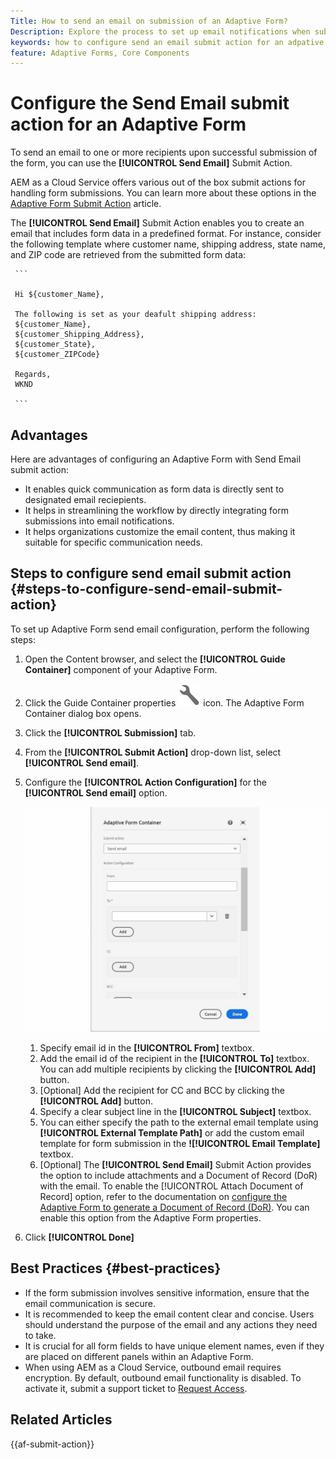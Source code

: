 ```yaml
---
Title: How to send an email on submission of an Adaptive Form?
Description: Explore the process to set up email notifications when submitting an Adaptive Form.
keywords: how to configure send an email submit action for an adpative form, Email Submit Action, Adaptive Form Email, Form Submission Email, Send Email Guide
feature: Adaptive Forms, Core Components
---
```


# Configure the Send Email submit action for an Adaptive Form

To send an email to one or more recipients upon successful submission of the form, you can use the **[!UICONTROL Send Email]** Submit Action. 

AEM as a Cloud Service offers various out of the box submit actions for handling form submissions. You can learn more about these options in the [Adaptive Form Submit Action](/help/forms/configure-submit-actions-core-components.md)  article.

The **[!UICONTROL Send Email]** Submit Action enables you to create an email that includes form data in a predefined format. For instance, consider the following template where customer name, shipping address, state name, and ZIP code are retrieved from the submitted form data:

     ```
 
     Hi ${customer_Name},
 
     The following is set as your deafult shipping address:
     ${customer_Name},
     ${customer_Shipping_Address},
     ${customer_State},
     ${customer_ZIPCode}
 
     Regards,
     WKND 
 
     ```

## Advantages

Here are advantages of configuring an Adaptive Form with Send Email submit action:

* It enables quick communication as form data is directly sent to designated email reciepients.
* It helps in streamlining the workflow by directly integrating form submissions into email notifications.
* It helps organizations customize the email content, thus making it suitable for specific communication needs.

## Steps to configure send email submit action {#steps-to-configure-send-email-submit-action}

To set up Adaptive Form send email configuration, perform the following steps:

1. Open the Content browser, and select the **[!UICONTROL Guide Container]** component of your Adaptive Form. 
1. Click the Guide Container properties ![Guide properties](/help/forms/assets/configure-icon.svg) icon. The Adaptive Form Container dialog box opens. 
1. Click the  **[!UICONTROL Submission]** tab. 
1. From the **[!UICONTROL Submit Action]** drop-down list, select **[!UICONTROL Send email]**.
1. Configure the **[!UICONTROL Action Configuration]** for the **[!UICONTROL Send email]** option.

    ![Action configuration of Send Email](/help/forms/assets/send-email-action-configuration.gif)

    1. Specify email id in the **[!UICONTROL From]** textbox.
    1. Add the email id of the recipient in the **[!UICONTROL To]** textbox. You can add multiple recipients by clicking the **[!UICONTROL Add]** button. 
    1. [Optional] Add the recipient for CC and BCC by clicking the **[!UICONTROL Add]** button. 
    1. Specify a clear subject line in the **[!UICONTROL Subject]** textbox.
    1. You can either specify the path to the external email template using **[!UICONTROL External Template Path]** or add the custom email template for form submission in the **![!UICONTROL Email Template]** textbox. 
    1. [Optional] The **[!UICONTROL Send Email]** Submit Action provides the option to include attachments and a Document of Record (DoR) with the email. 
    To enable the [!UICONTROL Attach Document of Record] option, refer to the documentation on [configure the Adaptive Form to generate a Document of Record (DoR)](generate-document-of-record-core-components.md). You can enable this option from the Adaptive Form properties.

1. Click **[!UICONTROL Done]**


## Best Practices {#best-practices}

* If the form submission involves sensitive information, ensure that the email communication is secure.
* It is recommended to keep the email content clear and concise. Users should understand the purpose of the email and any actions they need to take.
* It is crucial for all form fields to have unique element names, even if they are placed on different panels within an Adaptive Form.
* When using AEM as a Cloud Service, outbound email requires encryption. By default, outbound email functionality is disabled. To activate it, submit a support ticket to [Request Access](https://experienceleague.adobe.com/docs/experience-manager-cloud-service/implementing/developing/development-guidelines.html?lang=en#sending-email). 


## Related Articles

{{af-submit-action}}


